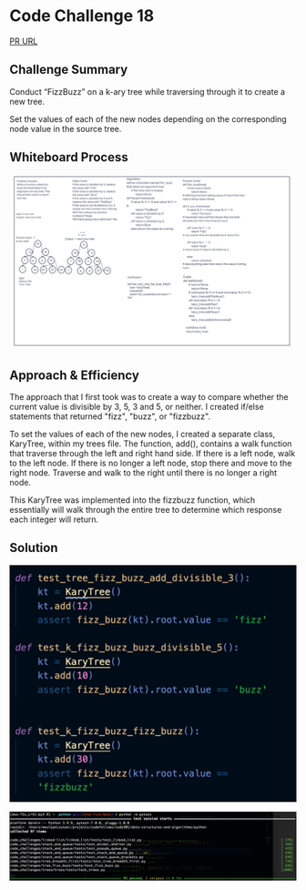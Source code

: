# Code Challenge 18

[PR URL](https://github.com/bran2miz/data-structures-and-algorithms/pull/61)

## Challenge Summary

Conduct “FizzBuzz” on a k-ary tree while traversing through it to create a new tree.

Set the values of each of the new nodes depending on the corresponding node value in the source tree.

## Whiteboard Process

![WhiteBoard](./images/whiteboard-fizz-buzz.png)

## Approach & Efficiency

The approach that I first took was to create a way to compare whether the current value is divisible by 3, 5, 3 and 5, or neither. I created if/else statements that returned "fizz", "buzz", or "fizzbuzz".

To set the values of each of the new nodes, I created a separate class, KaryTree, within my trees file. The function, add(), contains a walk function that traverse through the left and right hand side. If there is a left node, walk to the left node. If there is no longer a left node, stop there and move to the right node. Traverse and walk to the right until there is no longer a right node.

This KaryTree was implemented into the fizzbuzz function, which essentially will walk through the entire tree to determine which response each integer will return.

## Solution

![Testing](./images/testing.png)

![Pytest](./images/pytest.png)
